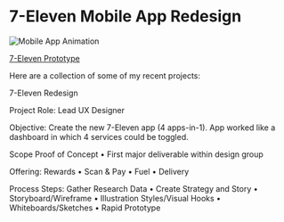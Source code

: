 # 7-Eleven Mobile App Redesign

![Mobile App Animation](http://2017.nathanielplatts.com/wp-content/uploads/2020/01/7-Eleven-opener.gif)


[7-Eleven Prototype](https://xd.adobe.com/view/ccbb0f26-b32a-48f4-6349-7953a7754855-ba8a/?fullscreen)

Here are a collection of some of my recent projects:

7-Eleven Redesign

Project Role: Lead UX Designer

Objective: Create the new 7-Eleven app (4 apps-in-1). App worked like a dashboard in which 4 services could be toggled.

Scope Proof of Concept • First major deliverable within design group

Offering: Rewards • Scan & Pay • Fuel • Delivery

Process Steps: Gather Research Data • Create Strategy and Story • Storyboard/Wireframe • Illustration Styles/Visual Hooks • Whiteboards/Sketches • Rapid Prototype





